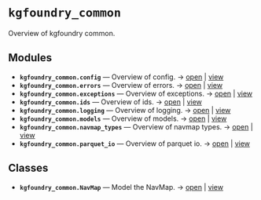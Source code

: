 # `kgfoundry_common`

Overview of kgfoundry common.

<!-- START doctoc generated TOC please keep comment here to allow auto update -->
<!-- END doctoc generated TOC please keep comment here to allow auto update -->

## Modules

- **`kgfoundry_common.config`** — Overview of config. → [open](vscode://file//workspace/kgfoundry/src/kgfoundry_common/config.py:1:1) | [view](https://github.com/your-org/your-repo/blob/46a51f319338d544a6cfb6b7491a80695ba1dfde/src/kgfoundry_common/config.py#L1)
- **`kgfoundry_common.errors`** — Overview of errors. → [open](vscode://file//workspace/kgfoundry/src/kgfoundry_common/errors.py:1:1) | [view](https://github.com/your-org/your-repo/blob/46a51f319338d544a6cfb6b7491a80695ba1dfde/src/kgfoundry_common/errors.py#L1)
- **`kgfoundry_common.exceptions`** — Overview of exceptions. → [open](vscode://file//workspace/kgfoundry/src/kgfoundry_common/exceptions.py:1:1) | [view](https://github.com/your-org/your-repo/blob/46a51f319338d544a6cfb6b7491a80695ba1dfde/src/kgfoundry_common/exceptions.py#L1)
- **`kgfoundry_common.ids`** — Overview of ids. → [open](vscode://file//workspace/kgfoundry/src/kgfoundry_common/ids.py:1:1) | [view](https://github.com/your-org/your-repo/blob/46a51f319338d544a6cfb6b7491a80695ba1dfde/src/kgfoundry_common/ids.py#L1)
- **`kgfoundry_common.logging`** — Overview of logging. → [open](vscode://file//workspace/kgfoundry/src/kgfoundry_common/logging.py:1:1) | [view](https://github.com/your-org/your-repo/blob/46a51f319338d544a6cfb6b7491a80695ba1dfde/src/kgfoundry_common/logging.py#L1)
- **`kgfoundry_common.models`** — Overview of models. → [open](vscode://file//workspace/kgfoundry/src/kgfoundry_common/models.py:1:1) | [view](https://github.com/your-org/your-repo/blob/46a51f319338d544a6cfb6b7491a80695ba1dfde/src/kgfoundry_common/models.py#L1)
- **`kgfoundry_common.navmap_types`** — Overview of navmap types. → [open](vscode://file//workspace/kgfoundry/src/kgfoundry_common/navmap_types.py:1:1) | [view](https://github.com/your-org/your-repo/blob/46a51f319338d544a6cfb6b7491a80695ba1dfde/src/kgfoundry_common/navmap_types.py#L1)
- **`kgfoundry_common.parquet_io`** — Overview of parquet io. → [open](vscode://file//workspace/kgfoundry/src/kgfoundry_common/parquet_io.py:1:1) | [view](https://github.com/your-org/your-repo/blob/46a51f319338d544a6cfb6b7491a80695ba1dfde/src/kgfoundry_common/parquet_io.py#L1)

## Classes

- **`kgfoundry_common.NavMap`** — Model the NavMap. → [open](vscode://file//workspace/kgfoundry/src/kgfoundry_common/navmap_types.py:74:1) | [view](https://github.com/your-org/your-repo/blob/46a51f319338d544a6cfb6b7491a80695ba1dfde/src/kgfoundry_common/navmap_types.py#L74-L93)
<!-- agent:readme v1 sha:46a51f319338d544a6cfb6b7491a80695ba1dfde content:55ea3c06c00c -->
